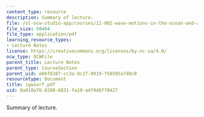 ```yaml
---
content_type: resource
description: Summary of lecture.
file: /ol-ocw-studio-app/courses/12-802-wave-motions-in-the-ocean-and-atmosphere-spring-2004/8a010a7682986831fa19a4f9d8f70427_igwsurf.pdf
file_size: 58464
file_type: application/pdf
learning_resource_types:
- Lecture Notes
license: https://creativecommons.org/licenses/by-nc-sa/4.0/
ocw_type: OCWFile
parent_title: Lecture Notes
parent_type: CourseSection
parent_uid: e66f8387-cc3a-8c27-8919-f58595a7d8c0
resourcetype: Document
title: igwsurf.pdf
uid: 8a010a76-8298-6831-fa19-a4f9d8f70427
---
```

Summary of lecture.